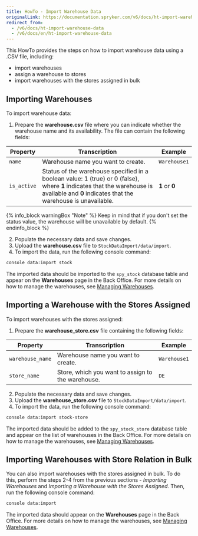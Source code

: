 ```yaml
---
title: HowTo - Import Warehouse Data
originalLink: https://documentation.spryker.com/v6/docs/ht-import-warehouse-data
redirect_from:
  - /v6/docs/ht-import-warehouse-data
  - /v6/docs/en/ht-import-warehouse-data
---
```


This HowTo provides the steps on how to import warehouse data using a .CSV file, including:

* import warehouses
* assign a warehouse to stores
* import warehouses with the stores assigned in bulk

## Importing Warehouses
To import warehouse data:

1. Prepare the **warehouse.csv** file where you can indicate whether the warehouse name and its availability. The file can contain the following fields:

| Property | Transcription | Example |
| --- | --- | --- |
| `name` | Warehouse name you want to create. | `Warehouse1` |
| `is_active` | Status of the warehouse specified in a boolean value: 1 (true) or 0 (false), where **1** indicates that the warehouse is available and **0** indicates that the warehouse is unavailable. | **1** or **0** |

{% info_block warningBox "Note" %}
Keep in mind that if you don't set the status value, the warehouse will be unavailable by default.
{% endinfo_block %}

2. Populate the necessary data and save changes.
3. Upload the **warehouse.csv** file to `StockDataImport/data/import`.
4. To import the data, run the following console command:

```bash
console data:import stock
```

The imported data should be imported to the `spy_stock` database table and appear on the **Warehouses** page in the Back Office. For more details on how to manage the warehouses, see [Managing Warehouses](/docs/scos/dev/user-guides/202001.0/back-office-user-guide/administration/warehouses/managing-warehouses.html). 

## Importing a Warehouse with the Stores Assigned
To import warehouses with the stores assigned:

1. Prepare the **warehouse_store.csv** file containing the following fields:

| Property | Transcription | Example |
| --- | --- | --- |
| `warehouse_name` | Warehouse name you want to create. | `Warehouse1` |
| `store_name` | Store, which you want to assign to the warehouse. | `DE` |

2. Populate the necessary data and save changes.
3. Upload the **warehouse_store.csv** file to `StockDataImport/data/import`.
4. To import the data, run the following console command:

```bash
console data:import stock-store
```

The imported data should be added to the `spy_stock_store` database table and appear on the list of warehouses in the Back Office. For more details on how to manage the warehouses, see [Managing Warehouses](/docs/scos/dev/user-guides/202001.0/back-office-user-guide/administration/warehouses/managing-warehouses.html). 

## Importing Warehouses with Store Relation in Bulk
You can also import warehouses with the stores assigned in bulk. To do this, perform the steps 2-4 from the previous sections - *Importing Warehouses* and *Importing a Warehouse with the Stores Assigned*. Then, run the following console command:

```bash
console data:import
```

The imported data should appear on the **Warehouses** page in the Back Office. For more details on how to manage the warehouses, see [Managing Warehouses](/docs/scos/dev/user-guides/202001.0/back-office-user-guide/administration/warehouses/managing-warehouses.html). 
